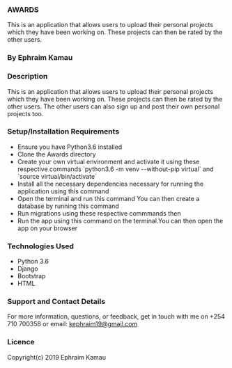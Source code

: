 ### AWARDS
This is an application that allows users to upload their personal projects which they have been working on. These projects can then be rated by the other users.  

### By Ephraim Kamau

### Description
This is an application that allows users to upload their personal projects which they have been working on. These projects can then be rated by the other users. The other users can also sign up and post their own personal projects too.

### Setup/Installation Requirements
<ul>
<li>Ensure you have Python3.6 installed</li>
<li>Clone the Awards directory</li>
<li>Create your own virtual environment and activate it using these respective commands `python3.6 -m venv --without-pip virtual` and  `source virtual/bin/activate`</li>
<li>Install all the necessary dependencies necessary for running the application using this command <!--pip install -r requirements.txt --></li>
<li>Open the terminal and run this command <!--psql--> You can then create a database by running this command
<!--CREATE DATABASE awards--></li> 
<li>Run migrations using these respective commmands <!--python3.6 manage.py makemigrations projects--> then <!--python3.6 manage.py migrate--></li>
<li>Run the app using this command<!--python3.6 manage.py runserver--> on the terminal.You can then open the app on your browser</li>
</ul>



### Technologies Used
<ul>
<li>Python 3.6</li>
<li>Django</li>
<li>Bootstrap</li>
<li>HTML</li>
</ul>

### Support and Contact Details
For more information, questions, or feedback, get in touch with me on +254 710 700358 or email: kephraim19@gmail.com

### Licence
Copyright(c) 2019 Ephraim Kamau